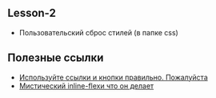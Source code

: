 ## Lesson-2

- Пользовательский сброс стилей (в папке css)

## Полезные ссылки
- [Используйте ссылки и кнопки правильно. Пожалуйста](https://m.habr.com/ru/company/htmlacademy/blog/561892/)
- [Мистический inline-flexи что он делает](https://medium.com/@stasonmars/%D0%BC%D0%B8%D1%81%D1%82%D0%B8%D1%87%D0%B5%D1%81%D0%BA%D0%B8%D0%B8%CC%86-inline-flex-%D0%B8-%D1%87%D1%82%D0%BE-%D0%BE%D0%BD-%D0%B4%D0%B5%D0%BB%D0%B0%D0%B5%D1%82-35997951ff03)
